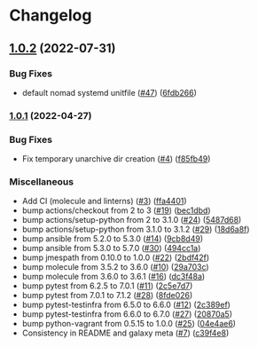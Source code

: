 # Changelog

## [1.0.2](https://github.com/nahsi/ansible-nomad/compare/v1.0.1...v1.0.2) (2022-07-31)


### Bug Fixes

* default nomad systemd unitfile ([#47](https://github.com/nahsi/ansible-nomad/issues/47)) ([6fdb266](https://github.com/nahsi/ansible-nomad/commit/6fdb266adfa4b931ece529551db4e22248621e2c))

### [1.0.1](https://github.com/nahsi/ansible-nomad/compare/v1.0.0...v1.0.1) (2022-04-27)


### Bug Fixes

* Fix temporary unarchive dir creation ([#4](https://github.com/nahsi/ansible-nomad/issues/4)) ([f85fb49](https://github.com/nahsi/ansible-nomad/commit/f85fb494d93ad18919ce1ed401498832418ddee0))


### Miscellaneous

* Add CI (molecule and linterns) ([#3](https://github.com/nahsi/ansible-nomad/issues/3)) ([ffa4401](https://github.com/nahsi/ansible-nomad/commit/ffa44018d2fc38ca00aca6d606013bc12732469e))
* bump actions/checkout from 2 to 3 ([#19](https://github.com/nahsi/ansible-nomad/issues/19)) ([bec1dbd](https://github.com/nahsi/ansible-nomad/commit/bec1dbd4d3d67977a278b36e1fe098e60c3a9c13))
* bump actions/setup-python from 2 to 3.1.0 ([#24](https://github.com/nahsi/ansible-nomad/issues/24)) ([5487d68](https://github.com/nahsi/ansible-nomad/commit/5487d686bdf98f2f3a4b64b161e9d920676727bc))
* bump actions/setup-python from 3.1.0 to 3.1.2 ([#29](https://github.com/nahsi/ansible-nomad/issues/29)) ([18d6a8f](https://github.com/nahsi/ansible-nomad/commit/18d6a8fb65d772a0c9c87776d310840014c5199a))
* bump ansible from 5.2.0 to 5.3.0 ([#14](https://github.com/nahsi/ansible-nomad/issues/14)) ([9cb8d49](https://github.com/nahsi/ansible-nomad/commit/9cb8d49e99d67941e80165b50852fd4064446e0b))
* bump ansible from 5.3.0 to 5.7.0 ([#30](https://github.com/nahsi/ansible-nomad/issues/30)) ([494cc1a](https://github.com/nahsi/ansible-nomad/commit/494cc1ab0d9f5845d57540c1104232ec69b563ec))
* bump jmespath from 0.10.0 to 1.0.0 ([#22](https://github.com/nahsi/ansible-nomad/issues/22)) ([2bdf42f](https://github.com/nahsi/ansible-nomad/commit/2bdf42f67c4db944b49da842838aeb988040809c))
* bump molecule from 3.5.2 to 3.6.0 ([#10](https://github.com/nahsi/ansible-nomad/issues/10)) ([29a703c](https://github.com/nahsi/ansible-nomad/commit/29a703c44cd971480e6974ecea6f1a63bceb0883))
* bump molecule from 3.6.0 to 3.6.1 ([#16](https://github.com/nahsi/ansible-nomad/issues/16)) ([dc3f48a](https://github.com/nahsi/ansible-nomad/commit/dc3f48a3e68afc5e1db5c21463e072138957347b))
* bump pytest from 6.2.5 to 7.0.1 ([#11](https://github.com/nahsi/ansible-nomad/issues/11)) ([2c5e7d7](https://github.com/nahsi/ansible-nomad/commit/2c5e7d7f8dee1e8293cbf114f0607371c02fd454))
* bump pytest from 7.0.1 to 7.1.2 ([#28](https://github.com/nahsi/ansible-nomad/issues/28)) ([8fde026](https://github.com/nahsi/ansible-nomad/commit/8fde026ba758695b58e44f67fc0abe06e1fd8d14))
* bump pytest-testinfra from 6.5.0 to 6.6.0 ([#12](https://github.com/nahsi/ansible-nomad/issues/12)) ([2c389ef](https://github.com/nahsi/ansible-nomad/commit/2c389effc1b3573097b057aaa81fd8aaca5674ca))
* bump pytest-testinfra from 6.6.0 to 6.7.0 ([#27](https://github.com/nahsi/ansible-nomad/issues/27)) ([20870a5](https://github.com/nahsi/ansible-nomad/commit/20870a57320e1187e03207ae1f979c04ff490299))
* bump python-vagrant from 0.5.15 to 1.0.0 ([#25](https://github.com/nahsi/ansible-nomad/issues/25)) ([04e4ae6](https://github.com/nahsi/ansible-nomad/commit/04e4ae6f0c257f5f8574217ec98a630750c7c114))
* Consistency in README and galaxy meta ([#7](https://github.com/nahsi/ansible-nomad/issues/7)) ([c39f4e8](https://github.com/nahsi/ansible-nomad/commit/c39f4e87c792204a53eb9c578d85a254808db878))
